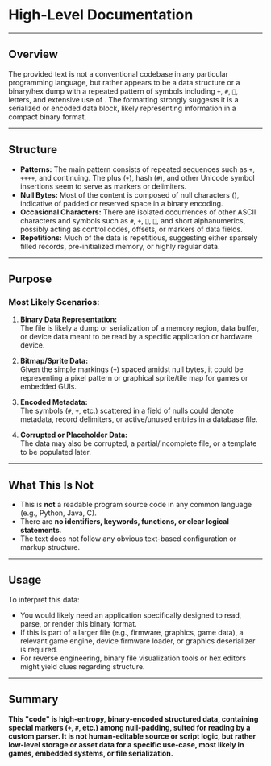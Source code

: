 # High-Level Documentation

---

## Overview

The provided text is not a conventional codebase in any particular programming language, but rather appears to be a data structure or a binary/hex dump with a repeated pattern of symbols including `+`, `#`, ``, letters, and extensive use of `    `. The formatting strongly suggests it is a serialized or encoded data block, likely representing information in a compact binary format.

---

## Structure

- **Patterns:** The main pattern consists of repeated sequences such as `+        `, `++ +   +  `, and continuing. The plus (`+`), hash (`#`), and other Unicode symbol insertions seem to serve as markers or delimiters.
- **Null Bytes:** Most of the content is composed of null characters (`  `), indicative of padded or reserved space in a binary encoding.
- **Occasional Characters:** There are isolated occurrences of other ASCII characters and symbols such as `#`, `+`, ``, ``, and short alphanumerics, possibly acting as control codes, offsets, or markers of data fields.
- **Repetitions:** Much of the data is repetitious, suggesting either sparsely filled records, pre-initialized memory, or highly regular data.

---

## Purpose

### Most Likely Scenarios:
1. **Binary Data Representation:**  
   The file is likely a dump or serialization of a memory region, data buffer, or device data meant to be read by a specific application or hardware device.

2. **Bitmap/Sprite Data:**  
   Given the simple markings (`+`) spaced amidst null bytes, it could be representing a pixel pattern or graphical sprite/tile map for games or embedded GUIs.

3. **Encoded Metadata:**  
   The symbols (`#`, `+`, etc.) scattered in a field of nulls could denote metadata, record delimiters, or active/unused entries in a database file.

4. **Corrupted or Placeholder Data:**  
   The data may also be corrupted, a partial/incomplete file, or a template to be populated later.

---

## **What This Is Not**
- This is **not** a readable program source code in any common language (e.g., Python, Java, C).
- There are **no identifiers, keywords, functions, or clear logical statements**.
- The text does not follow any obvious text-based configuration or markup structure.

---

## Usage

To interpret this data:
- You would likely need an application specifically designed to read, parse, or render this binary format.
- If this is part of a larger file (e.g., firmware, graphics, game data), a relevant game engine, device firmware loader, or graphics deserializer is required.
- For reverse engineering, binary file visualization tools or hex editors might yield clues regarding structure.

---

## Summary

**This "code" is high-entropy, binary-encoded structured data, containing special markers (`+`, `#`, etc.) among null-padding, suited for reading by a custom parser. It is not human-editable source or script logic, but rather low-level storage or asset data for a specific use-case, most likely in games, embedded systems, or file serialization.**